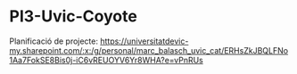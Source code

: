 # PI3-Uvic-Coyote

Planificació de projecte: https://universitatdevic-my.sharepoint.com/:x:/g/personal/marc_balasch_uvic_cat/ERHsZkJBQLFNo1Aa7FokSE8Bis0j-iC6vREUOYV6Yr8WHA?e=vPnRUs